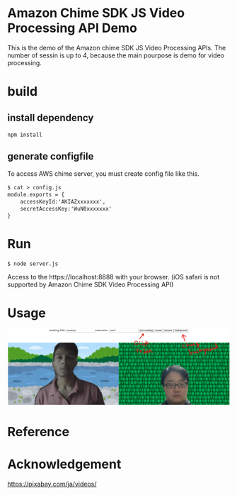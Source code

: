 Amazon Chime SDK JS Video Processing API Demo
===

This is the demo of the Amazon chime SDK JS Video Processing APIs. The number of sessin is up to 4, because the main pourpose is demo for video processing.

# build
## install dependency
```
npm install
```
## generate configfile
To access AWS chime server, you must create config file like this.
```
$ cat > config.js
module.exports = {
    accessKeyId:'AKIAZxxxxxxx',
    secretAccessKey:'WuN0xxxxxxx'
}
```
# Run

```
$ node server.js
```

Access to the https://localhost:8888 with your browser. (iOS safari is not supported by Amazon Chime SDK Video Processing API)

# Usage

<img src="./doc/doc.png">

# Reference


# Acknowledgement
https://pixabay.com/ja/videos/